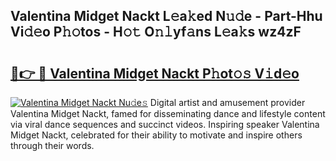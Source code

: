 ## Valentina Midget Nackt L𝚎a𝚔ed N𝚞𝚍e - Part-Hhu Vi𝚍𝚎o P𝚑𝚘tos - H𝚘𝚝 O𝚗𝚕yf𝚊ns L𝚎a𝚔s wz4zF

# <h2><a href="http://kf4i5a.oniu.top/?m=Valentina+Midget+Nackt">🔗👉 🔴 Valentina Midget Nackt P𝚑ot𝚘𝚜 V𝚒d𝚎o</a></h2>

[![Valentina Midget Nackt Nu𝚍e𝚜](https://i.imgur.com/0qMVB7G.gif)](http://kf4i5a.oniu.top/?m=Valentina+Midget+Nackt)
Digital artist and amusement provider Valentina Midget Nackt, famed for disseminating dance and lifestyle content via viral dance sequences and succinct videos. Inspiring speaker Valentina Midget Nackt, celebrated for their ability to motivate and inspire others through their words.  
